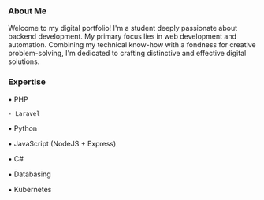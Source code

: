 ### About Me

Welcome to my digital portfolio! I'm a student deeply passionate about backend development. My primary focus lies in web development and automation. Combining my technical know-how with a fondness for creative problem-solving, I'm dedicated to crafting distinctive and effective digital solutions.

### Expertise

• PHP

	- Laravel
 
• Python

• JavaScript (NodeJS + Express)

• C#

• Databasing

• Kubernetes
